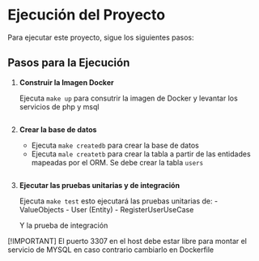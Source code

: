 # Ejecución del Proyecto

Para ejecutar este proyecto, sigue los siguientes pasos:

## Pasos para la Ejecución

1. **Construir la Imagen Docker**

    Ejecuta `make up` para consutrir la imagen de Docker y levantar los servicios de php y msql
    ```

2. **Crear la base de datos**

    - Ejecuta `make createdb` para crear la base de datos
    - Ejecuta `male createtb` para crear la tabla a partir de las entidades mapeadas por el ORM. Se debe crear la tabla `users`
    ```

3. **Ejecutar las pruebas unitarias y de integración**

    Ejecuta `make test` esto ejecutará las pruebas unitarias de:
        - ValueObjects
        - User (Entity)
        - RegisterUserUseCase

    Y la prueba de integración

[!IMPORTANT] El puerto 3307 en el host debe estar libre para montar el servicio de MYSQL en caso contrario cambiarlo en Dockerfile
